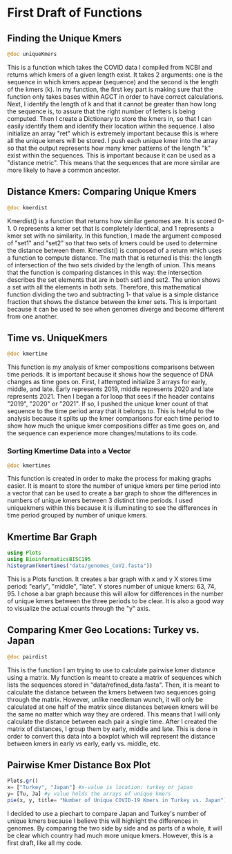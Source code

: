 # First Draft of Functions

## Finding the Unique Kmers
```julia 
@doc uniqueKmers
```
This is a function which takes the COVID data I compiled from NCBI and returns which kmers of a given length exist.
It takes 2 arguments: one is the sequence in which kmers appear (sequence) and the second is the length of the kmers (k).
In my function, the first key part is making sure that the function only takes bases within AGCT in order to have correct calculations.
Next, I identify the length of k and that it cannot be greater than how long the sequence is, to assure that the right number of letters is being computed.
Then I create a Dictionary to store the kmers in, so that I can easily identify them and identify their location within the sequence.
I also initialize an array "ret" which is extremely important because this is where all the unique kmers will be stored.
I push each unique kmer into the array so that the output represents how many kmer patterns of the length "k" exist within the sequences.
This is important because it can be used as a "distance metric".
This means that the sequences that are more similar are more likely to have a common ancestor.

## Distance Kmers: Comparing Unique Kmers
```julia 
@doc kmerdist
```
Kmerdist() is a function that returns how similar genomes are.
It is scored 0-1.
0 represents a kmer set that is completely identical, and 1 represents a kmer set with no similarity.
In this function, I made the argument composed of "set1" and "set2" so that two sets of kmers could be used to determine the distance between them.
Kmerdist() is composed of a return which uses a function to compute distance.
The math that is returned is this: the length of intersection of the two sets divided by the length of union.
This means that the function is comparing distances in this way: the intersection describes the set elements that are in both set1 and set2.
The union shows a set with all the elements in both sets.
Therefore, this mathematical function dividing the two and subtracting 1- that value is a simple distance fraction that shows the distance between the kmer sets. 
This is important because it can be used to see when genomes diverge and become different from one another.

## Time vs. UniqueKmers
```julia 
@doc kmertime
```
This function is my analysis of kmer compositions comparisons between time periods. 
It is important because it shows how the sequence of DNA changes as time goes on.
First, I attempted initialize 3 arrays for early, middle, and late.
Early represents 2019, middle represents 2020 and late represents 2021.
Then I began a for loop that sees if the header contains "2019", "2020" or "2021".
If so, I pushed the unique kmer count of that sequence to the time period array that it belongs to.
This is helpful to the analysis because it splits up the kmer comparisons for each time period to show how much the unique kmer compositions differ as time goes on, and the sequence can experience more changes/mutations to its code.

### Sorting Kmertime Data into a Vector
```julia 
@doc kmertimes
```
This function is created in order to make the process for making graphs easier.
It is meant to store the number of unique kmers per time period into a vector that can be used to create a bar graph to show the differences in numbers of unique kmers between 3 distinct time periods.
I used uniquekmers within this because it is illuminating to see the differences in time period grouped by number of unique kmers.

## Kmertime Bar Graph
```julia 
using Plots 
using BioinformaticsBISC195
histogram(kmertimes("data/genomes_CoV2.fasta"))
```
This is a Plots function.
It creates a bar graph with x and y
X stores time period: "early", "middle", "late".
Y stores number of unique kmers: 63, 74, 95.
I chose a bar graph because this will allow for differences in the number of unique kmers between the three periods to be clear. 
It is also a good way to visualize the actual counts through the "y" axis.

## Comparing Kmer Geo Locations: Turkey vs. Japan
```julia
@doc pairdist
```
This is the function I am trying to use to calculate pairwise kmer distance using a matrix.
My function is meant to create a matrix of sequences which lists the sequences stored in "data/refined_data.fasta".
Then, it is meant to calculate the distance between the kmers between two sequences going through the matrix.
However, unlike needleman wunch, it will only be calculated at one half of the matrix since distances between kmers will be the same no matter which way they are ordered.
This means that I will only calculate the distance between each pair a single time.
After I created the matrix of distances, I group them by early, middle and late.
This is done in order to convert this data into a boxplot which will represent the distance between kmers in early vs early, early vs. middle, etc.


## Pairwise Kmer Distance Box Plot
```julia
Plots.gr()
x= ["Turkey", "Japan"] #x-value is location: turkey or japan
y= [Tu, Ja] #y value holds the arrays of unique kmers
pie(x, y, title= "Number of Unique COVID-19 Kmers in Turkey vs. Japan")
```
I decided to use a piechart to compare Japan and Turkey's number of unique kmers because I believe this will highlight the differences in genomes.
By comparing the two side by side and as parts of a whole, it will be clear which country had much more unique kmers.
However, this is a first draft, like all my code.